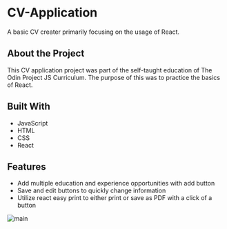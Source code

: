 # CV-Application

A basic CV creater primarily focusing on the usage of React.

## About the Project

This CV application project was part of the self-taught education of The Odin Project JS Curriculum. The purpose of this was to practice the basics of React.

## Built With
- JavaScript
- HTML
- CSS
- React

## Features

- Add multiple education and experience opportunities with add button
- Save and edit buttons to quickly change information
- Utilize react easy print to either print or save as PDF with a click of a button

![main](https://github.com/[Quan-p]/[CV-Application]/tree/main/images/main.png?raw=true)